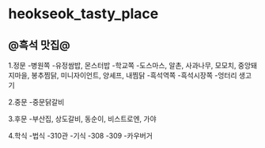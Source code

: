 # heokseok_tasty_place
## @흑석 맛집@

1.정문
 -병원쪽
  -유정쌈밥, 몬스터밥
 -학교쪽
  -도스마스, 알촌, 사과나무, 모모치, 중앙돼지마을, 봉추찜닭, 미니자이언트, 양셰프, 내찜닭
 -흑석역쪽
 -흑석시장쪽
  -엉터리 생고기

2.중문
 -중문닭갈비

3.후문
 -부산집, 상도갈비, 동순이, 비스트로엔, 가야

4.학식
 -법식
 -310관
 -기식
  -308
  -309
 -카우버거
